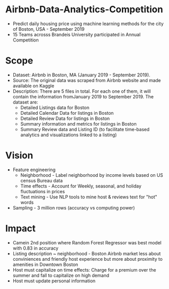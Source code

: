 # Airbnb-Data-Analytics-Competition
* Predict daily housing price using machine learning methods for the city of Boston, USA - September 2019
* 15 Teams acrosss Brandeis University participated in Annual Competition
# Scope
* Dataset: Airbnb in Boston, MA (January 2019 - September 2019).
* Source: The original data was scraped from Airbnb website and made available on Kaggle
* Description: There are 5 files in total. For each one of them, it will contain the information fromJanuary 2019 to September 2019. The dataset are:
  * Detailed Listings data for Boston
  * Detailed Calendar Data for listings in Boston
  * Detailed Review Data for listings in Boston
  * Summary information and metrics for listings in Boston 
  * Summary Review data and Listing ID (to facilitate time-based analytics and visualizations linked to a listing)
# Vision
* Feature engineering
  * Neighborhood - Label neighborhood by income levels based on US census Bureau data
  * Time effects - Account for Weekly, seasonal, and holiday fluctuations in prices
  * Text mining - Use NLP tools to mine host & reviews text for "hot" words
* Sampling - 3 million rows (accuracy vs computing power)
# Impact
* Camein 2nd position where Random Forest Regressor was best model with 0.83 in accuracy
* Listing description ~ neighborhood - Boston Airbnb market less about conviniences and friendly host experience but more about proximity to amenities in Downtown Boston
* Host must capitalize on time effects: Charge for a premium over the summer and fall to capitalize on high demand
* Host must update personal information


